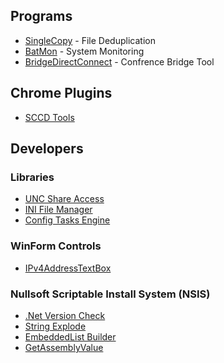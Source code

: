 ## Programs
 * [SingleCopy](https://vshed.us/SingleCopy) - File Deduplication
 * [BatMon](https://vshed.us/BatMon) - System Monitoring
 * [BridgeDirectConnect](https://vshed.us/BridgeDirectConnect) - Confrence Bridge Tool

## Chrome Plugins
 * [SCCD Tools](https://vshed.us/SCCD-Tools)

## Developers

### Libraries
 * [UNC Share Access](https://vshed.us/vshed.IO.UncShare)
 * [INI File Manager](https://vshed.us/vshed.IO.INI)
 * [Config Tasks Engine](https://vshed.us/vshed.Tasks)

### WinForm Controls
 * [IPv4AddressTextBox](https://vshed.us/)

### Nullsoft Scriptable Install System (NSIS)
 * [.Net Version Check](https://vshed.us/NSIS_DotNetVersion)
 * [String Explode](https://vshed.us/NSIS_strExplode)
 * [EmbeddedList Builder](https://vshed.us/)
 * [GetAssemblyValue](https://vshed.us/)

